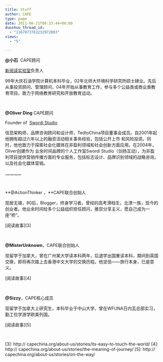 ```yaml
---
title: Stuff
author: CAPE
type: page
date: 2011-06-21T06:33:44+00:00
duoshuo_thread_id:
  - "1167873763232972803"
views:
  - "5"

---
```

**@小石**  CAPE顾问

[新阅读实验室][1]负责人

99<wbr>年大庆石油学院计算机本科毕业，<wbr>02年北师大环境科学研究所硕士<wbr>肄业。先后从事投资顾问、管理顾<wbr>问，04年开始从事教育工作，参<wbr>与多个公益类或商业类教育项目。<wbr>致力于网络教育研究和开放教育运<wbr>动。</wbr></wbr></wbr></wbr></wbr></wbr></wbr>

&nbsp;

**@Oliver Ding** CAPE顾问

Founder of  [Swordi Studio][2]

信息架构师、品牌咨询顾问和设计师，TedtoChina项目董事会成员。自2001年起他拥有超过六年以上的融资活动相关事务经验，包括公开上市 和风险投资。同时，他也致力于探索社会化媒体在非盈利领域和社会创新方面应用。在2004年，Oliver创建作为 业余时间品牌的个人工作室Swordi Studio（剑扬互动），为非盈利项目提供营销传播方面的专业服务，包括标志设计、品牌识别领域的战略咨询，以及社会化媒体营销。

\___\___\___\___\___\___\___\___

&nbsp;

**@ActionThinker ，**CAPE联合创始人

现居无锡，80后，Blogger，终身学习者。曾经的高考滑档生，北漂一族，现今的创业者。他业余时间给多个公益组织担任顾问，推崇分享主义，愿自己成为一座“桥”。

[阅读故事][3]

&nbsp;

**@MisterUnknown**，CAPE联合创始人

现留学于加拿大，曾在广州某大学读本科两年，后退学出国重读本科，期间到英国交换，即将再次踏上去香港中文大学的交换历程。他坚信——旅行本身，已是意义。

[阅读故事][4]

&nbsp;

**@Sizzy**，CAPE核心成员

现留学于加拿大上研究生，本科毕业于中山大学，曾在WFUNA日内瓦总部实习，勤工俭学游学欧美列国。

[阅读故事][5]

&nbsp;

 [1]: http://simple-education.org/
 [2]: http://en.swordi.com/
 [3]: http:// capechina.org/about-us/stories/its-easy-to-touch-the-world/
 [4]: http:// capechina.org/about-us/stories/the-meaning-of-journey/
 [5]: http:// capechina.org/about-us/stories/on-the-way/

